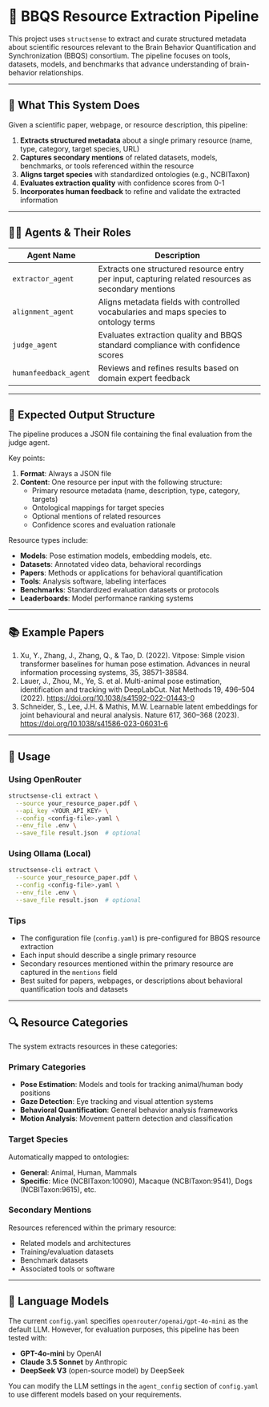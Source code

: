 # 🧠 BBQS Resource Extraction Pipeline

This project uses `structsense` to extract and curate structured metadata about scientific resources relevant to the Brain Behavior Quantification and Synchronization (BBQS) consortium. The pipeline focuses on tools, datasets, models, and benchmarks that advance understanding of brain-behavior relationships.

---

## 🔬 What This System Does

Given a scientific paper, webpage, or resource description, this pipeline:

1. **Extracts structured metadata** about a single primary resource (name, type, category, target species, URL)
2. **Captures secondary mentions** of related datasets, models, benchmarks, or tools referenced within the resource
3. **Aligns target species** with standardized ontologies (e.g., NCBITaxon)
4. **Evaluates extraction quality** with confidence scores from 0-1
5. **Incorporates human feedback** to refine and validate the extracted information

---

## 🧑‍💼 Agents & Their Roles

| Agent Name           | Description |
|----------------------|-------------|
| `extractor_agent`    | Extracts one structured resource entry per input, capturing related resources as secondary mentions |
| `alignment_agent`    | Aligns metadata fields with controlled vocabularies and maps species to ontology terms |
| `judge_agent`        | Evaluates extraction quality and BBQS standard compliance with confidence scores |
| `humanfeedback_agent`| Reviews and refines results based on domain expert feedback |

---

## 📁 Expected Output Structure

The pipeline produces a JSON file containing the final evaluation from the judge agent.

Key points:
1. **Format**: Always a JSON file
2. **Content**: One resource per input with the following structure:
   - Primary resource metadata (name, description, type, category, targets)
   - Ontological mappings for target species
   - Optional mentions of related resources
   - Confidence scores and evaluation rationale

Resource types include:
- **Models**: Pose estimation models, embedding models, etc.
- **Datasets**: Annotated video data, behavioral recordings
- **Papers**: Methods or applications for behavioral quantification
- **Tools**: Analysis software, labeling interfaces
- **Benchmarks**: Standardized evaluation datasets or protocols
- **Leaderboards**: Model performance ranking systems

---

## 📚 Example Papers

1. Xu, Y., Zhang, J., Zhang, Q., & Tao, D. (2022). Vitpose: Simple vision transformer baselines for human pose estimation. Advances in neural information processing systems, 35, 38571-38584.
2. Lauer, J., Zhou, M., Ye, S. et al. Multi-animal pose estimation, identification and tracking with DeepLabCut. Nat Methods 19, 496–504 (2022). https://doi.org/10.1038/s41592-022-01443-0
3. Schneider, S., Lee, J.H. & Mathis, M.W. Learnable latent embeddings for joint behavioural and neural analysis. Nature 617, 360–368 (2023). https://doi.org/10.1038/s41586-023-06031-6
---

## 🧪 Usage

### Using OpenRouter
```bash
structsense-cli extract \
  --source your_resource_paper.pdf \
  --api_key <YOUR_API_KEY> \
  --config <config-file>.yaml \
  --env_file .env \
  --save_file result.json  # optional
```

### Using Ollama (Local)
```bash
structsense-cli extract \
  --source your_resource_paper.pdf \
  --config <config-file>.yaml \
  --env_file .env \
  --save_file result.json  # optional
```

### Tips

- The configuration file (`config.yaml`) is pre-configured for BBQS resource extraction
- Each input should describe a single primary resource
- Secondary resources mentioned within the primary resource are captured in the `mentions` field
- Best suited for papers, webpages, or descriptions about behavioral quantification tools and datasets

---

## 🔍 Resource Categories

The system extracts resources in these categories:

### Primary Categories
- **Pose Estimation**: Models and tools for tracking animal/human body positions
- **Gaze Detection**: Eye tracking and visual attention systems
- **Behavioral Quantification**: General behavior analysis frameworks
- **Motion Analysis**: Movement pattern detection and classification

### Target Species
Automatically mapped to ontologies:
- **General**: Animal, Human, Mammals
- **Specific**: Mice (NCBITaxon:10090), Macaque (NCBITaxon:9541), Dogs (NCBITaxon:9615), etc.

### Secondary Mentions
Resources referenced within the primary resource:
- Related models and architectures
- Training/evaluation datasets
- Benchmark datasets
- Associated tools or software

---

## 🤖 Language Models

The current `config.yaml` specifies `openrouter/openai/gpt-4o-mini` as the default LLM. However, for evaluation purposes, this pipeline has been tested with:

- **GPT-4o-mini** by OpenAI
- **Claude 3.5 Sonnet** by Anthropic
- **DeepSeek V3** (open-source model) by DeepSeek

You can modify the LLM settings in the `agent_config` section of `config.yaml` to use different models based on your requirements.